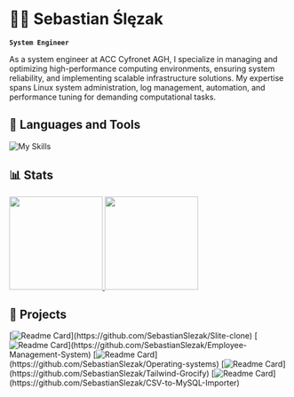 # 👨‍💻 Sebastian Ślęzak

**`System Engineer`**

As a system engineer at ACC Cyfronet AGH, I specialize in managing and optimizing high-performance computing environments, ensuring system reliability, and implementing scalable infrastructure solutions. My expertise spans Linux system administration, log management, automation, and performance tuning for demanding computational tasks.

## 📖 Languages and Tools
![My Skills](https://go-skill-icons.vercel.app/api/icons?i=linux,powershell,bash,vmwareworkstation,elasticsearch)
  
## 📊 Stats

<a href="https://github.com/SebastianSlezak">
  <img height="168,5em" src="https://github-readme-stats.vercel.app/api?username=SebastianSlezak&show_icons=true&theme=tokyonight"/>
  <img height="168,5em" src="https://github-readme-stats.vercel.app/api/top-langs/?username=SebastianSlezak&layout=compact&langs_count=7&theme=tokyonight"/>
</a>

## 🔨 Projects

[![Readme Card](https://github-readme-stats.vercel.app/api/pin/?username=SebastianSlezak&repo=Slite-clone&show_icons=true&theme=tokyonight&layout=black?")](https://github.com/SebastianSlezak/Slite-clone)
[![Readme Card](https://github-readme-stats.vercel.app/api/pin/?username=SebastianSlezak&repo=Employee-Management-System&show_icons=true&theme=tokyonight&layout=black?")](https://github.com/SebastianSlezak/Employee-Management-System)
[![Readme Card](https://github-readme-stats.vercel.app/api/pin/?username=SebastianSlezak&repo=Operating-systems&show_icons=true&theme=tokyonight&layout=black?")](https://github.com/SebastianSlezak/Operating-systems)
[![Readme Card](https://github-readme-stats.vercel.app/api/pin/?username=SebastianSlezak&repo=Tailwind-Grocify&show_icons=true&theme=tokyonight&layout=black?")](https://github.com/SebastianSlezak/Tailwind-Grocify)
[![Readme Card](https://github-readme-stats.vercel.app/api/pin/?username=SebastianSlezak&repo=CSV-to-MySQL-Importer&show_icons=true&theme=tokyonight&layout=black?")](https://github.com/SebastianSlezak/CSV-to-MySQL-Importer)
